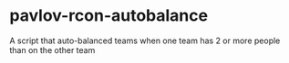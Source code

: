 # pavlov-rcon-autobalance
A script that auto-balanced teams when one team has 2 or more people than on the other team
